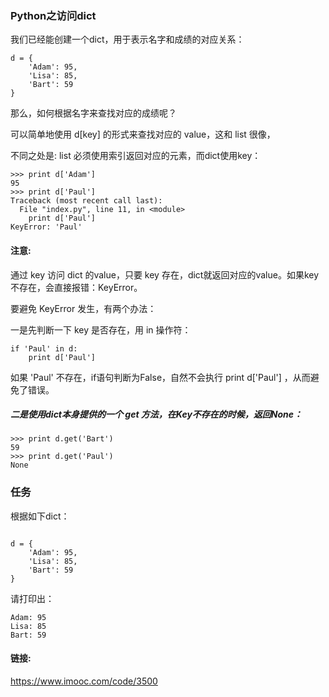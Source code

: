 ### Python之访问dict



我们已经能创建一个dict，用于表示名字和成绩的对应关系：


```
d = {
    'Adam': 95,
    'Lisa': 85,
    'Bart': 59
}

```
那么，如何根据名字来查找对应的成绩呢？

可以简单地使用 d[key] 的形式来查找对应的 value，这和 list 很像，

不同之处是: list 必须使用索引返回对应的元素，而dict使用key：

```
>>> print d['Adam']
95
>>> print d['Paul']
Traceback (most recent call last):
  File "index.py", line 11, in <module>
    print d['Paul']
KeyError: 'Paul'

```

#### 注意: 

通过 key 访问 dict 的value，只要 key 存在，dict就返回对应的value。如果key不存在，会直接报错：KeyError。

要避免 KeyError 发生，有两个办法：

一是先判断一下 key 是否存在，用 in 操作符：

```
if 'Paul' in d:
    print d['Paul']

```

如果 'Paul' 不存在，if语句判断为False，自然不会执行 print d['Paul'] ，从而避免了错误。


##### 二是使用dict本身提供的一个 get 方法，在Key不存在的时候，返回None：

```
>>> print d.get('Bart')
59
>>> print d.get('Paul')
None

```

### 任务

根据如下dict：

```

d = {
    'Adam': 95,
    'Lisa': 85,
    'Bart': 59
}

```

请打印出：

```
Adam: 95
Lisa: 85
Bart: 59

```

#### 链接:

https://www.imooc.com/code/3500


